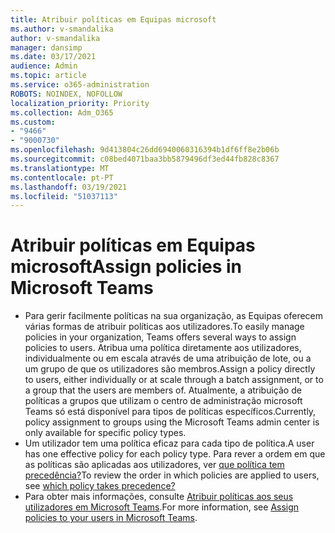 ```yaml
---
title: Atribuir políticas em Equipas microsoft
ms.author: v-smandalika
author: v-smandalika
manager: dansimp
ms.date: 03/17/2021
audience: Admin
ms.topic: article
ms.service: o365-administration
ROBOTS: NOINDEX, NOFOLLOW
localization_priority: Priority
ms.collection: Adm_O365
ms.custom:
- "9466"
- "9000730"
ms.openlocfilehash: 9d413804c26dd6940060316394b1df6ff8e2b06b
ms.sourcegitcommit: c08bed4071baa3bb5879496df3ed44fb828c8367
ms.translationtype: MT
ms.contentlocale: pt-PT
ms.lasthandoff: 03/19/2021
ms.locfileid: "51037113"
---
```

# <a name="assign-policies-in-microsoft-teams"></a><span data-ttu-id="c939a-102">Atribuir políticas em Equipas microsoft</span><span class="sxs-lookup"><span data-stu-id="c939a-102">Assign policies in Microsoft Teams</span></span>

- <span data-ttu-id="c939a-103">Para gerir facilmente políticas na sua organização, as Equipas oferecem várias formas de atribuir políticas aos utilizadores.</span><span class="sxs-lookup"><span data-stu-id="c939a-103">To easily manage policies in your organization, Teams offers several ways to assign policies to users.</span></span> <span data-ttu-id="c939a-104">Atribua uma política diretamente aos utilizadores, individualmente ou em escala através de uma atribuição de lote, ou a um grupo de que os utilizadores são membros.</span><span class="sxs-lookup"><span data-stu-id="c939a-104">Assign a policy directly to users, either individually or at scale through a batch assignment, or to a group that the users are members of.</span></span>  <span data-ttu-id="c939a-105">Atualmente, a atribuição de políticas a grupos que utilizam o centro de administração microsoft Teams só está disponível para tipos de políticas específicos.</span><span class="sxs-lookup"><span data-stu-id="c939a-105">Currently, policy assignment to groups using the Microsoft Teams admin center is only available for specific policy types.</span></span> 
- <span data-ttu-id="c939a-106">Um utilizador tem uma política eficaz para cada tipo de política.</span><span class="sxs-lookup"><span data-stu-id="c939a-106">A user has one effective policy for each policy type.</span></span> <span data-ttu-id="c939a-107">Para rever a ordem em que as políticas são aplicadas aos utilizadores, ver [que política tem precedência?](https://docs.microsoft.com/microsoftteams/assign-policies#which-policy-takes-precedence)</span><span class="sxs-lookup"><span data-stu-id="c939a-107">To review the order in which policies are applied to users, see [which policy takes precedence?](https://docs.microsoft.com/microsoftteams/assign-policies#which-policy-takes-precedence)</span></span>
- <span data-ttu-id="c939a-108">Para obter mais informações, consulte [Atribuir políticas aos seus utilizadores em Microsoft Teams](https://docs.microsoft.com/microsoftteams/assign-policies).</span><span class="sxs-lookup"><span data-stu-id="c939a-108">For more information, see [Assign policies to your users in Microsoft Teams](https://docs.microsoft.com/microsoftteams/assign-policies).</span></span>